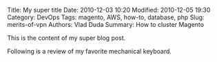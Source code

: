 Title: My super title
Date: 2010-12-03 10:20
Modified: 2010-12-05 19:30
Category: DevOps
Tags: magento, AWS, how-to, database, php
Slug: merits-of-vpn
Authors: Vlad Duda
Summary: How to cluster Magento

This is the content of my super blog post.

Following is a review of my favorite mechanical keyboard.

